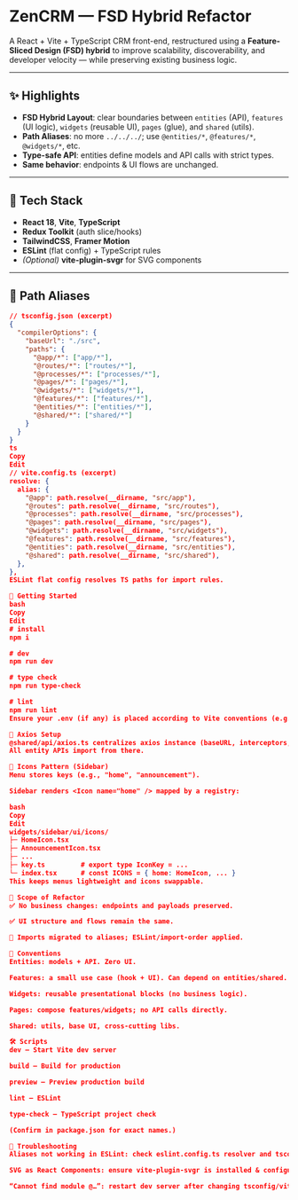 # ZenCRM — FSD Hybrid Refactor

A React + Vite + TypeScript CRM front-end, restructured using a **Feature-Sliced Design (FSD) hybrid** to improve scalability, discoverability, and developer velocity — while preserving existing business logic.

---

## ✨ Highlights

- **FSD Hybrid Layout**: clear boundaries between `entities` (API), `features` (UI logic), `widgets` (reusable UI), `pages` (glue), and `shared` (utils).
- **Path Aliases**: no more `../../../`; use `@entities/*`, `@features/*`, `@widgets/*`, etc.
- **Type-safe API**: entities define models and API calls with strict types.
- **Same behavior**: endpoints & UI flows are unchanged.

---

## 🧱 Tech Stack

- **React 18**, **Vite**, **TypeScript**
- **Redux Toolkit** (auth slice/hooks)
- **TailwindCSS**, **Framer Motion**
- **ESLint** (flat config) + TypeScript rules
- _(Optional)_ **vite-plugin-svgr** for SVG components

---

## 🧭 Path Aliases

```json
// tsconfig.json (excerpt)
{
  "compilerOptions": {
    "baseUrl": "./src",
    "paths": {
      "@app/*": ["app/*"],
      "@routes/*": ["routes/*"],
      "@processes/*": ["processes/*"],
      "@pages/*": ["pages/*"],
      "@widgets/*": ["widgets/*"],
      "@features/*": ["features/*"],
      "@entities/*": ["entities/*"],
      "@shared/*": ["shared/*"]
    }
  }
}
ts
Copy
Edit
// vite.config.ts (excerpt)
resolve: {
  alias: {
    "@app": path.resolve(__dirname, "src/app"),
    "@routes": path.resolve(__dirname, "src/routes"),
    "@processes": path.resolve(__dirname, "src/processes"),
    "@pages": path.resolve(__dirname, "src/pages"),
    "@widgets": path.resolve(__dirname, "src/widgets"),
    "@features": path.resolve(__dirname, "src/features"),
    "@entities": path.resolve(__dirname, "src/entities"),
    "@shared": path.resolve(__dirname, "src/shared"),
  },
},
ESLint flat config resolves TS paths for import rules.

🚀 Getting Started
bash
Copy
Edit
# install
npm i

# dev
npm run dev

# type check
npm run type-check

# lint
npm run lint
Ensure your .env (if any) is placed according to Vite conventions (e.g., .env.local).

🔌 Axios Setup
@shared/api/axios.ts centralizes axios instance (baseURL, interceptors, credentials config).
All entity APIs import from there.

🧩 Icons Pattern (Sidebar)
Menu stores keys (e.g., "home", "announcement").

Sidebar renders <Icon name="home" /> mapped by a registry:

bash
Copy
Edit
widgets/sidebar/ui/icons/
├─ HomeIcon.tsx
├─ AnnouncementIcon.tsx
├─ ...
├─ key.ts         # export type IconKey = ...
└─ index.tsx      # const ICONS = { home: HomeIcon, ... }
This keeps menus lightweight and icons swappable.

🧪 Scope of Refactor
✅ No business changes: endpoints and payloads preserved.

✅ UI structure and flows remain the same.

🔁 Imports migrated to aliases; ESLint/import-order applied.

🧭 Conventions
Entities: models + API. Zero UI.

Features: a small use case (hook + UI). Can depend on entities/shared.

Widgets: reusable presentational blocks (no business logic).

Pages: compose features/widgets; no API calls directly.

Shared: utils, base UI, cross-cutting libs.

🛠 Scripts
dev — Start Vite dev server

build — Build for production

preview — Preview production build

lint — ESLint

type-check — TypeScript project check

(Confirm in package.json for exact names.)

🧯 Troubleshooting
Aliases not working in ESLint: check eslint.config.ts resolver and tsconfig paths.

SVG as React Components: ensure vite-plugin-svgr is installed & configured, or use inline SVG components.

“Cannot find module @…”: restart dev server after changing tsconfig/vite config.
```
